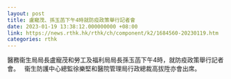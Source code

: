 ```yaml
---
layout: post
title: 盧寵茂、孫玉菡下午4時就防疫政策舉行記者會
date: 2023-01-19 13:38:12.000000000 +08:00
link: https://news.rthk.hk/rthk/ch/component/k2/1684560-20230119.htm
categories: rthk
---
```


醫務衞生局局長盧寵茂和勞工及福利局局長孫玉菡下午4時，就防疫政策舉行記者會。
 
衞生防護中心總監徐樂堅和醫院管理局行政總裁高拔陞亦會出席。
